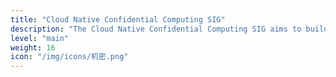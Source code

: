 ```yaml
---
title: "Cloud Native Confidential Computing SIG"
description: "The Cloud Native Confidential Computing SIG aims to build cloud native confidential computing full stack open source technology around inclave containers, reduce the threshold for the use of confidential computing, simplifying the deployment, optimization and application of computing in the cloud, and developing usage scenarios and solutions."
level: "main"
weight: 16
icon: "/img/icons/机密.png"
---
```

